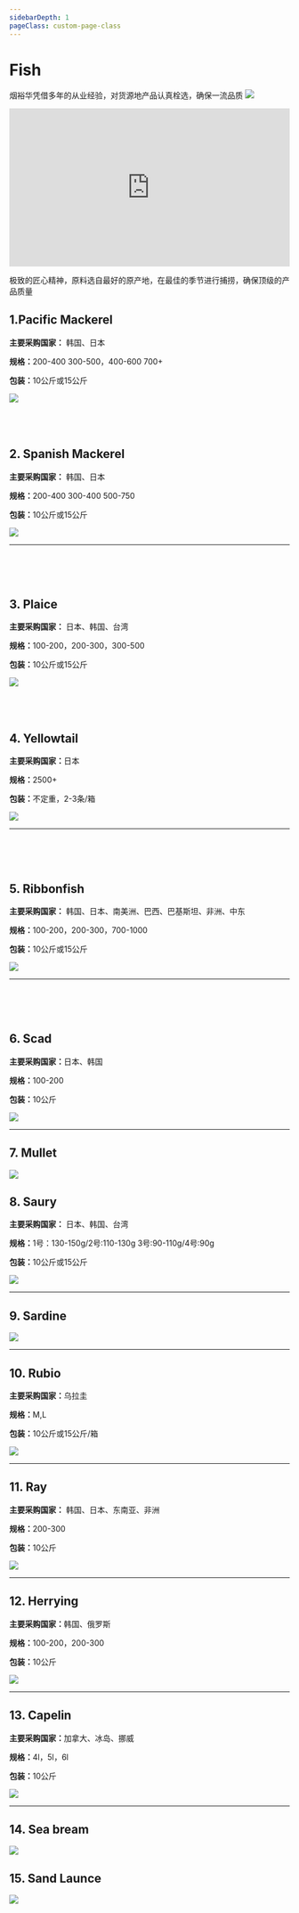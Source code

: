 ```yaml
---
sidebarDepth: 1
pageClass: custom-page-class
---
```


# Fish

烟裕华凭借多年的从业经验，对货源地产品认真栓选，确保一流品质
<img src="yuhua-demo-p.svg"> 
<div style="padding:56.25% 0 0 0;position:relative;"><iframe src="https://player.vimeo.com/video/283261323?loop=0&title=0&byline=0&portrait=0" style="position:absolute;top:0;left:0;width:100%;height:100%;" frameborder="0" webkitallowfullscreen mozallowfullscreen allowfullscreen></iframe></div>

极致的匠心精神，原料选自最好的原产地，在最佳的季节进行捕捞，确保顶级的产品质量



## 1.Pacific Mackerel <Badge text="Hot" type="error"/>
<p><strong>主要采购国家：</strong> 韩国、日本</p>
<p><strong>规格：</strong>200-400 300-500，400-600 700+</p>
<p><strong>包装：</strong>10公斤或15公斤</p>
<div class="imgb" >
    <img  src="http://pd255kmag.bkt.clouddn.com/P1.%E9%B2%90%E9%B2%85%E9%B1%BC--Pacific-Mackerel.jpg?	
imageView2/0/interlace/1/q/75|imageslim">
</div>
<br>
<br>
<br>

## 2. Spanish Mackerel <Badge text="Hot" type="error"/>
<p><strong>主要采购国家：</strong> 韩国、日本</p>
<p><strong>规格：</strong>200-400 300-400 500-750</p>
<p><strong>包装：</strong>10公斤或15公斤</p>
<div class="imgb" >
 <img  src="http://pd255kmag.bkt.clouddn.com/P2.%E9%B2%85%E9%B1%BC--Spanish%20Mackerel.jpg?	
imageView2/0/interlace/1/q/75|imageslim">
</div>
<hr>
<br>
<br>
<br>

## 3. Plaice <Badge text="Hot" type="error"/>
<p><strong>主要采购国家：</strong> 日本、韩国、台湾</p>
<p><strong>规格：</strong>100-200，200-300，300-500</p>
<p><strong>包装：</strong>10公斤或15公斤</p>
<div class="imgb" >
 <img  src="http://pd255kmag.bkt.clouddn.com/P3.%E9%B2%BD%20%E9%B1%BC--Plaice.jpg?	
imageView2/0/interlace/1/q/75|imageslim">
</div>
<br>
<br>
<br>

## 4. Yellowtail
<p><strong>主要采购国家：</strong>日本</p>
<p><strong>规格：</strong>2500+</p>
<p><strong>包装：</strong>不定重，2-3条/箱</p>
<div class="imgb" >
 <img  src="http://pd255kmag.bkt.clouddn.com/P4.%E9%BB%84%E9%B0%A4%E9%B1%BC--Yellowtail.jpg?	
imageView2/0/interlace/1/q/75|imageslim">
</div>
<hr>
<br>
<br>
<br>

## 5. Ribbonfish
<p><strong>主要采购国家：</strong> 韩国、日本、南美洲、巴西、巴基斯坦、非洲、中东</p>
<p><strong>规格：</strong>100-200，200-300，700-1000</p>
<p><strong>包装：</strong>10公斤或15公斤</p>
<div class="imgb" >
 <img  src="http://pd255kmag.bkt.clouddn.com/P5.%E5%B8%A6%E9%B1%BC--Ribbonfish.jpg?	
imageView2/0/interlace/1/q/75|imageslim">
</div>
<hr>
<br>
<br>
<br>


## 6. Scad
<p><strong>主要采购国家：</strong>日本、韩国</p>
<p><strong>规格：</strong>100-200</p>
<p><strong>包装：</strong>10公斤</p>
<div class="imgb" >
 <img  src="http://pd255kmag.bkt.clouddn.com/P6.%E7%AB%B9%E8%8D%9A%E9%B1%BC--Scad.jpg?	
imageView2/0/interlace/1/q/75|imageslim">
</div>
<hr>

## 7. Mullet

<div class="imgb" >
 <img  src="http://pd255kmag.bkt.clouddn.com/P7.%E9%B2%BB%E9%B1%BC--Mullet.jpg?	
imageView2/0/interlace/1/q/75|imageslim">
</div>

## 8. Saury
<p><strong>主要采购国家：</strong> 日本、韩国、台湾</p>
<p><strong>规格：</strong>1号：130-150g/2号:110-130g
3号:90-110g/4号:90g</p>
<p><strong>包装：</strong>10公斤或15公斤</p>
<div class="imgb" >
 <img  src="http://pd255kmag.bkt.clouddn.com/P8.%E7%A7%8B%E5%88%80%E9%B1%BC--Saury.jpg?	
imageView2/0/interlace/1/q/75|imageslim">
</div>
<hr>

## 9. Sardine
<div class="imgb" >
 <img  src="http://pd255kmag.bkt.clouddn.com/P9.%E6%B2%99%E4%B8%81%E9%B1%BC--Sardine.jpg?	
imageView2/0/interlace/1/q/75|imageslim">
</div>
<hr>

## 10. Rubio
<p><strong>主要采购国家：</strong>乌拉圭</p>
<p><strong>规格：</strong>M,L</p>
<p><strong>包装：</strong>10公斤或15公斤/箱</p>
<div class="imgb" >
 <img  src="http://pd255kmag.bkt.clouddn.com/P10.%E6%97%A0%E9%B3%94%E9%B2%89%E9%B1%BC--Rubio.jpg?	
imageView2/0/interlace/1/q/75|imageslim">
</div>
<hr>

## 11. Ray
<p><strong>主要采购国家：</strong> 韩国、日本、东南亚、非洲</p>
<p><strong>规格：</strong>200-300</p>
<p><strong>包装：</strong>10公斤</p>
<div class="imgb" >
 <img  src="http://pd255kmag.bkt.clouddn.com/P11.%E8%80%81%E6%9D%BF%E9%B1%BC-Ray.jpg?	
imageView2/0/interlace/1/q/75|imageslim">
</div>
<hr>

## 12. Herrying
<p><strong>主要采购国家：</strong>韩国、俄罗斯</p>
<p><strong>规格：</strong>100-200，200-300</p>
<p><strong>包装：</strong>10公斤</p>
<div class="imgb" >
 <img  src="http://pd255kmag.bkt.clouddn.com/P12.%E9%B2%B1%E9%B1%BC--Herrying.jpg?	
imageView2/0/interlace/1/q/75|imageslim">
</div>
<hr>


## 13. Capelin
<p><strong>主要采购国家：</strong>加拿大、冰岛、挪威</p>
<p><strong>规格：</strong>4l，5l，6l</p>
<p><strong>包装：</strong>10公斤</p>
<div class="imgb" >
 <img  src="http://pd255kmag.bkt.clouddn.com/P13.%E5%A4%9A%E6%98%A5%E9%B1%BC--Capelin.jpg?	
imageView2/0/interlace/1/q/75|imageslim">
</div>
<hr>


## 14. Sea bream
<div class="imgb" >
 <img  src="http://pd255kmag.bkt.clouddn.com/P14.%E5%8A%A0%E5%90%89%E9%B1%BC--Sea%20bream.jpg?	
imageView2/0/interlace/1/q/75|imageslim">
</div>


## 15. Sand Launce
<div class="imgb" >
 <img  src="http://pd255kmag.bkt.clouddn.com/P15.%E7%8E%89%E7%AD%8B%E9%B1%BC--Sand%20Launce.jpg?	
imageView2/0/interlace/1/q/75|imageslim">
</div>